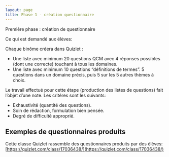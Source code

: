 ```yaml
---
layout: page
title: Phase 1 - création questionnaire
---
```


Première phase : création de questionnaire

Ce qui est demandé aux élèves:

Chaque binôme créera dans Quizlet :
*	Une liste avec minimum 20 questions QCM avec 4 réponses possibles (dont une correcte) touchant à tous les domaines. 
*	Une liste avec minimum 10 questions “définitions de termes”. 5 questions dans un domaine précis, puis 5 sur les 5 autres thèmes à choix.

Le travail effectué pour cette étape (production des listes de questions) fait l’objet d’une note. Les critéres sont les suivants:
*	Exhaustivité (quantité des questions).
*	Soin de rédaction, formulation bien pensée.
*	Degré  de difficulté approprié.

## Exemples de questionnaires produits

Cette classe Quizlet rassemble des questionnaires produits par des élèves: [https://quizlet.com/class/17036438/](https://quizlet.com/class/17036438/)

